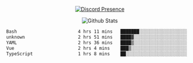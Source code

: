<!DOCTYPE html>
<body>
<div align="center">

  [![Discord Presence](https://lanyard.cnrad.dev/api/576097150359044106)](https://discord.com/users/576097150359044106)
  
  ![Github Stats](https://github-readme-stats.vercel.app/api?username=verycrunchy&show_icons=true&theme=radical)

<!--START_SECTION:waka-->

```txt
Bash                       4 hrs 11 mins   ███████░░░░░░░░░░░░░░░░░░   28.11 %
unknown                    2 hrs 51 mins   ████▓░░░░░░░░░░░░░░░░░░░░   19.19 %
YAML                       2 hrs 36 mins   ████▒░░░░░░░░░░░░░░░░░░░░   17.46 %
Vue                        2 hrs 4 mins    ███▒░░░░░░░░░░░░░░░░░░░░░   13.87 %
TypeScript                 1 hrs 8 mins    ██░░░░░░░░░░░░░░░░░░░░░░░   07.67 %
```

<!--END_SECTION:waka-->
</div>
</body>
</html>

